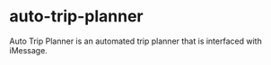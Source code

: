 # auto-trip-planner

Auto Trip Planner is an automated trip planner that is interfaced with iMessage.

